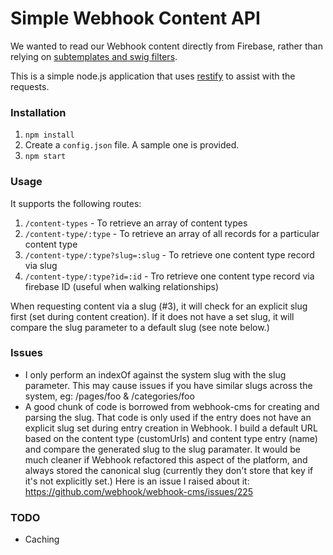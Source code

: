 # Simple Webhook Content API

We wanted to read our Webhook content directly from Firebase, rather than relying on [subtemplates and swig filters](http://www.webhook.com/docs/common-patterns/#quicky_json_jsonp_api).

This is a simple node.js application that uses [restify](http://restifyjs.com/) to assist with the requests.


### Installation

1. ```npm install```
2. Create a ```config.json``` file. A sample one is provided.
3. ```npm start```


### Usage

It supports the following routes:

1. ```/content-types``` - To retrieve an array of content types
2. ```/content-type/:type``` - To retrieve an array of all records for a particular content type
3. ```/content-type/:type?slug=:slug``` - To retrieve one content type record via slug
4. ```/content-type/:type?id=:id``` - Tro retrieve one content type record via firebase ID (useful when walking relationships)

When requesting content via a slug (#3), it will check for an explicit slug first (set during content creation). If it does not have a set slug, it will compare the slug parameter to a default slug (see note below.)

### Issues

* I only perform an indexOf against the system slug with the slug parameter. This may cause issues if you have similar slugs across the system, eg: /pages/foo & /categories/foo
* A good chunk of code is borrowed from webhook-cms for creating and parsing the slug. That code is only used if the entry does not have an explicit slug set during entry creation in Webhook. I build a default URL based on the content type (customUrls) and content type entry (name) and compare the generated slug to the slug paramater. It would be much cleaner if Webhook refactored this aspect of the platform, and always stored the canonical slug (currently they don't store that key if it's not explicitly set.) Here is an issue I raised about it: https://github.com/webhook/webhook-cms/issues/225


### TODO

* Caching


